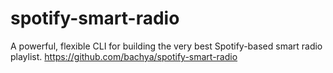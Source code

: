 # spotify-smart-radio
A powerful, flexible CLI for building the very best Spotify-based smart radio playlist.
https://github.com/bachya/spotify-smart-radio
